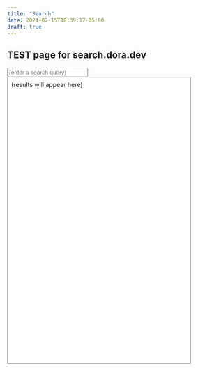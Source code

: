 ```yaml
---
title: "Search"
date: 2024-02-15T18:39:17-05:00
draft: true
---
```


## TEST page for search.dora.dev

<script>
    window.addEventListener('DOMContentLoaded', (event) => {
        let searchServer="https://search.dora.dev/";
        let inputBox = document.querySelector("#searchQuery");
        let resultsBox = document.querySelector('#searchResults');
        let searchURI = '';

        function makeDelay(ms) {
            var timer = 0;
            return function(callback){
                clearTimeout (timer);
                timer = setTimeout(callback, ms);
            };
        };
        

        inputBox.addEventListener('keyup', (event) => {
            if(inputBox.value.length >= 3) {
                query(inputBox.value)
            }
        })

        function query(searchTerm) {
            console.log(`searching ${searchTerm}...`)
            searchURI = `${searchServer}?query=${searchTerm}`;
            fetch(searchURI)
                .then(response => {
                    if (!response.ok) {
                        throw new Error(`HTTP error ${response.status}`);
                    }
                    return response.json();
                })
                .then(data => {
                    resultsBox.innerHTML = '';
                    data.forEach((result) => {
                        thisResult = `
                            <div>
                                <div><a href="${result.link}">${result.title}</a></div>
                                <div>
                                    ${result.snippet}
                                </div>
                            </div>
                            `;
                        resultsBox.innerHTML += thisResult;
                    })

                })
                .catch(error => {
                    resultsBox.innerHTML = "(error fetching search results)"
                });
        }
    });
</script>

<input type="text" name="query" id="searchQuery" placeholder="(enter a search query)">

<div id="searchResults" style="width:80%;border:1px solid grey;padding:.5rem;height:40rem;overflow-y:auto">
    (results will appear here)
</div>